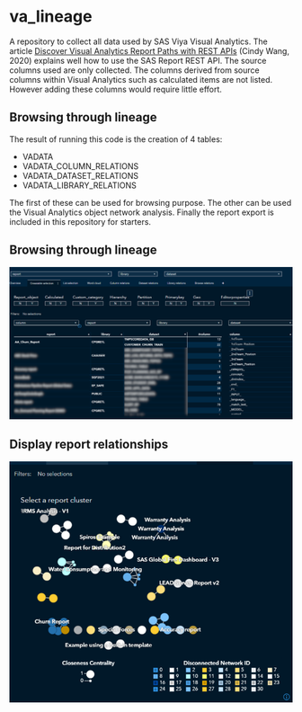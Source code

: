 # va_lineage

A repository to collect all data used by SAS Viya Visual Analytics. The article [Discover Visual Analytics Report Paths with REST APIs](https://blogs.sas.com/content/sgf/2020/08/20/discover-visual-analytics-report-paths-with-rest-apis/) (Cindy Wang, 2020) explains well how to use the SAS Report REST API. The source columns used are only collected. The columns derived from source columns within Visual Analytics such as calculated items are not listed. However adding these columns would require little effort.

## Browsing through lineage

The result of running this code is the creation of 4 tables:
- VADATA
- VADATA_COLUMN_RELATIONS
- VADATA_DATASET_RELATIONS
- VADATA_LIBRARY_RELATIONS

The first of these can be used for browsing purpose. The other can be used the Visual Analytics object network analysis. Finally the report export is included in this repository for starters. 

## Browsing through lineage

![Browsing lineage](browse.png)

## Display report relationships

![Analyse relationships](network.png)

